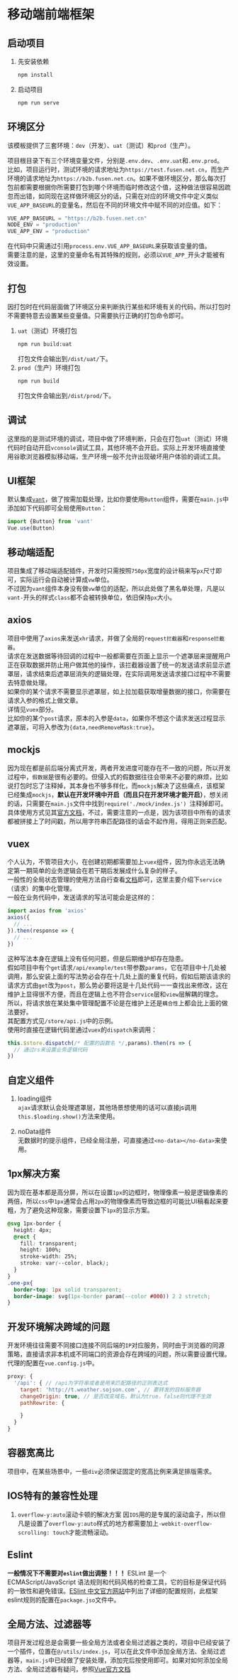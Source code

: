 # 移动端前端框架
## 启动项目
1. 先安装依赖
    ``` sh
    npm install
    ```
2. 启动项目
    ``` sh
    npm run serve
    ```
## 环境区分
该模板提供了三套环境：`dev`（开发）、`uat`（测试）和`prod`（生产）。<br/>

项目根目录下有三个环境变量文件，分别是`.env.dev`、`.env.uat`和`.env.prod`。<br/>
比如，项目运行时，测试环境的请求地址为`https://test.fusen.net.cn`，而生产环境的请求地址为`https://b2b.fusen.net.cn`。如果不做环境区分，那么每次打包前都需要根据你所需要打包到哪个环境而临时修改这个值，这种做法很容易因疏忽而出错，如同现在这样做环境区分的话，只需在对应的环境文件中定义类似`VUE_APP_BASEURL`的变量名，然后在不同的环境文件中赋不同的对应值。如下：

``` js
VUE_APP_BASEURL = "https://b2b.fusen.net.cn"
NODE_ENV = "production"
VUE_APP_ENV = "production"
```
在代码中只需通过引用`process.env.VUE_APP_BASEURL`来获取该变量的值。<br/>
需要注意的是，这里的变量命名有其特殊的规则，必须以`VUE_APP_`开头才能被有效设置。<br/>

## 打包
因打包时在代码层面做了环境区分来判断执行某些和环境有关的代码，所以打包时不需要特意去设置某些变量值。只需要执行正确的打包命令即可。<br/>
1. `uat`（测试）环境打包
    ``` sh
    npm run build:uat
    ```
    打包文件会输出到`/dist/uat/`下。
2. `prod`（生产）环境打包
    ``` sh
    npm run build
    ```
    打包文件会输出到`/dist/prod/`下。
## 调试
这里指的是测试环境的调试，项目中做了环境判断，只会在打包`uat`（测试）环境代码时自动开启`vconsole`调试工具，其他环境不会开启。实际上开发环境直接使用谷歌浏览器模拟移动端，生产环境一般不允许出现破坏用户体验的调试工具。<br/>
## UI框架
默认集成[`vant`](https://youzan.github.io/vant/#/zh-CN/)，做了按需加载处理，比如你要使用`Button`组件，需要在`main.js`中添加如下代码即可全局使用`Button`：
``` js
import {Button} from 'vant'
Vue.use(Button)
```
## 移动端适配
项目集成了移动端适配插件，开发时只需按照`750px`宽度的设计稿来写`px`尺寸即可，实际运行会自动被计算成`vw`单位。<br/>
不过因为`vant`组件本身没有做`vw`单位的适配，所以此处做了黑名单处理，凡是以`vant-`开头的样式`class`都不会被转换单位，依旧保持`px`大小。
## axios
项目中使用了`axios`来发送`xhr`请求，并做了全局的`request拦截器`和`response拦截器`。<br/>
请求在发送数据等待回调的过程中一般都需要在页面上显示一个遮罩层来提醒用户正在获取数据并防止用户做其他的操作，该拦截器设置了统一的发送请求前显示遮罩层，请求结束后遮罩层消失的逻辑处理，在实际调用发送请求接口过程中不需要去特意做处理。<br/>
如果你的某个请求不需要显示遮罩层，如上拉加载获取增量数据的接口，你需要在请求入参的格式上做文章。<br/>
详情见`vuex`部分。<br/>
比如你的某个`post`请求，原本的入参是`data`，如果你不想这个请求发送过程显示遮罩层，可将入参改为`{data,needRemoveMask:true}`。<br/>

## mockjs

因为现在都是前后端分离式开发，两者开发进度可能存在不一致的问题，所以开发过程中，`假数据`是很有必要的。但侵入式的假数据往往会带来不必要的麻烦，比如说打包时忘了注释掉，其本身也不够多样化，而`mockjs`解决了这些痛点，该框架已经集成`mockjs`，**默认在开发环境中开启（而且只在开发环境才能开启）**，想关闭的话，只需要在`main.js`文件中找到`require('./mock/index.js') `注释掉即可。具体使用方式见其[官方文档](http://mockjs.com/)，不过，需要注意的一点是，因为该项目中所有的请求都被拼接上了时间戳，所以用字符串匹配路径的话会不起作用，得用正则来匹配。

## vuex
个人认为，不管项目大小，在创建初期都需要加上`vuex`组件，因为你永远无法确定第一期简单的业务逻辑会在若干期后发展成什么复杂的样子。<br/>
一般性的全局状态管理的使用方法自行查看[文档](https://vuex.vuejs.org/zh/)即可，这里主要介绍下`service`（请求）的集中化管理。<br/>
一般在业务代码中，发送请求的写法可能会是这样的：<br/>
``` js
import axios from 'axios'
axios({
  // ...
}).then(response => {
  // ...
})
```
这种写法本身在逻辑上没有任何问题，但是后期维护却存在隐患。<br/>
假如项目中有个`get`请求`/api/example/test`带参数`params`，它在项目中十几处被调用，那么安装上面的写法势必会存在十几处上面的重复代码，假如后期该请求的请求方式由`get`改为`post`，那么势必要将这是十几处代码一一查找出来修改，这在维护上显得很不方便，而且在逻辑上也不符合`service`层和`view`层解耦的理念。<br/>
所以，将请求放在某处集中管理配置不论是在维护上还是`耦合性`上都会比上面的做法要好。<br/>
其配置方式见`/store/api.js`中的示例。<br/>
使用时直接在逻辑代码里通过`vuex`的`dispatch`来调用：<br/>
``` js
this.$store.dispatch(/* 配置的函数名 */,params).then(rs => {
  // 通过rs来设置业务逻辑代码
})
```
## 自定义组件
1. loading组件<br/>
  `ajax`请求默认会处理遮罩层，其他场景想使用的话可以直接js调用`this.$loading.show()`方法来使用。

2. noData组件<br/>
  无数据时的提示组件，已经全局注册，可直接通过`<no-data></no-data>`来使用。
## 1px解决方案
因为现在基本都是高分屏，所以在设置`1px`的边框时，物理像素一般是逻辑像素的两倍，所以`css`中`1px`通常会占用`2px`的物理像素而导致边框的可能比UI稿看起来要粗，为了避免这种现象，需要设置下`1px`的显示方案。
``` css
@svg 1px-border {
  height: 4px;
  @rect {
    fill: transparent;
    height: 100%;
    stroke-width: 25%;
    stroke: var(--color, black);
  }
}
.one-px{
  border-top: 1px solid transparent;
  border-image: svg(1px-border param(--color #000)) 2 2 stretch;
}
```

## 开发环境解决跨域的问题
开发环境往往需要不同接口连接不同后端的`IP`对应服务，同时由于浏览器的同源策略，直接请求非本机或不同端口的资源会存在跨域的问题，所以需要设置代理。<br/>
代理的配置在`vue.config.js`中。<br/>
``` js
proxy: {
  '/api': { // /api为字符串或者是用来匹配路径的正则表达式
    target: 'http://t.weather.sojson.com', // 要转发的目标服务器
    changeOrigin: true, // 是否改变域名，默认为true，false则代理不生效
    pathRewrite: {

    }
  }
}
```

## 容器宽高比
项目中，在某些场景中，一些`div`必须保证固定的宽高比例来满足排版需求。

## IOS特有的兼容性处理
1. `overflow-y:auto`滚动卡顿的解决方案
  因`IOS`用的是专属的滚动盒子，所以但凡是设置了`overflow-y:auto`样式的地方都需要加上`-webkit-overflow-scrolling: touch`才能流畅滚动。

## Eslint

**一般情况下不需要对`eslint`做出调整！！！**
ESLint 是一个ECMAScript/JavaScript 语法规则和代码风格的检查工具，它的目标是保证代码的一致性和避免错误。[ESlint 中文官方网站](http://eslint.cn/)中列出了详细的配置规则，此框架eslint规则的配置在`package.jso`文件中。


## 全局方法、过滤器等

项目开发过程总是会需要一些全局方法或者全局过滤器之类的，项目中已经安装了一个插件，位置在`@/utils/index.js`，可以在此文件中添加全局方法、全局过滤器等，`main.js`中已经做了安装处理，添加完后按使用即可。如果对如何添加全局方法、全局过滤器有疑问，参照[Vue官方文档](https://cn.vuejs.org/v2/guide/plugins.html#%E5%BC%80%E5%8F%91%E6%8F%92%E4%BB%B6)